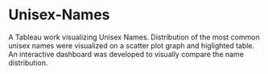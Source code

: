 # Unisex-Names
A Tableau work visualizing Unisex Names. Distribution of the most common unisex names were visualized on a scatter plot graph and higlighted table. An interactive dashboard was developed to visually compare the name distribution. 
